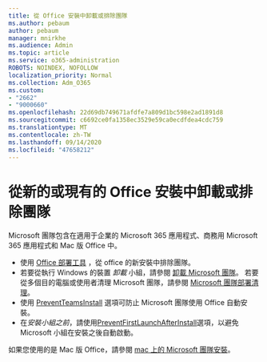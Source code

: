 ```yaml
---
title: 從 Office 安裝中卸載或排除團隊
ms.author: pebaum
author: pebaum
manager: mnirkhe
ms.audience: Admin
ms.topic: article
ms.service: o365-administration
ROBOTS: NOINDEX, NOFOLLOW
localization_priority: Normal
ms.collection: Adm_O365
ms.custom:
- "2662"
- "9000660"
ms.openlocfilehash: 22d69db749671afdfe7a809d1bc598e2ad1891d8
ms.sourcegitcommit: c6692ce0fa1358ec3529e59ca0ecdfdea4cdc759
ms.translationtype: MT
ms.contentlocale: zh-TW
ms.lasthandoff: 09/14/2020
ms.locfileid: "47658212"
---
```

# <a name="uninstall-or-exclude-teams-from-new-or-existing-office-installations"></a>從新的或現有的 Office 安裝中卸載或排除團隊

Microsoft 團隊包含在適用于企業的 Microsoft 365 應用程式、商務用 Microsoft 365 應用程式和 Mac 版 Office 中。

- 使用 [Office 部署工具](https://docs.microsoft.com/deployoffice/teams-install#how-to-exclude-microsoft-teams-from-new-installations-of-microsoft-365-apps) ，從 office 的新安裝中排除團隊。
- 若要從執行 Windows 的裝置 *卸載* 小組，請參閱 [卸載 Microsoft 團隊](https://support.office.com/article/3b159754-3c26-4952-abe7-57d27f5f4c81)。 若要從多個目的電腦或使用者清理 Microsoft 團隊，請參閱 [Microsoft 團隊部署清理](https://docs.microsoft.com/microsoftteams/scripts/powershell-script-teams-deployment-clean-up)。
- 使用 [PreventTeamsInstall](https://docs.microsoft.com/deployoffice/teams-install#use-group-policy-to-control-the-installation-of-microsoft-teams
) 選項可防止 Microsoft 團隊使用 Office 自動安裝。
- 在*安裝小組之前*，請使用[PreventFirstLaunchAfterInstall](https://docs.microsoft.com/deployoffice/teams-install#use-group-policy-to-prevent-microsoft-teams-from-starting-automatically-after-installation)選項，以避免 Microsoft 小組在安裝之後自動啟動。

如果您使用的是 Mac 版 Office，請參閱 [mac 上的 Microsoft 團隊安裝](https://docs.microsoft.com/deployoffice/teams-install#microsoft-teams-installations-on-a-mac)。